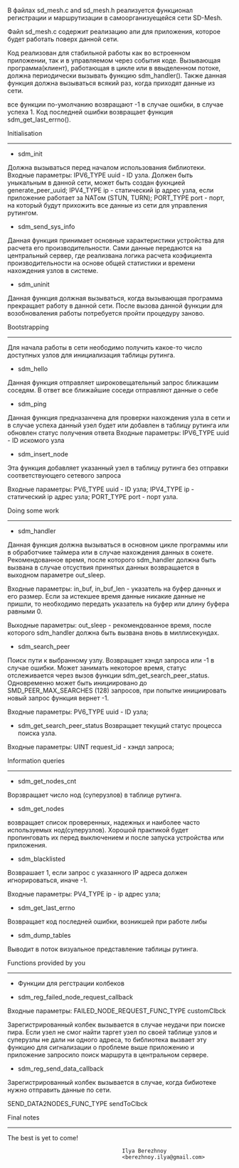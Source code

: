 В файлах sd_mesh.c and sd_mesh.h реализуется функционал регистрации и маршрутизации в самоорганизуещейся сети SD-Mesh.

Файл sd_mesh.c содержит реализацию апи для приложения, которое будет работать поверх данной сети.

Код реализован для стабильной работы как во встроенном приложении, так и в 
управляемом через события коде. Вызывающая программа(клиент), работающая в цикле или в ввыделенном потоке,
должна периодически вызывать функцию sdm_handler(). Также данная функция должна вызываться всякий раз,
когда приходят данные из сети.

все функции по-умолчанию возвращают -1 в случае ошибки, в случае успеха 1. Код последней ошибки возвращает функция 
sdm_get_last_errno().

Initialisation
**************

* sdm_init

Должна вызываться перед началом использования библиотеки. 
Входные параметры:
IPV6_TYPE uuid - ID узла. Должен быть уныкальным в данной сети, может быть создан фукнцией generate_peer_uuid;
IPV4_TYPE ip - статический ip адрес узла, если приложение работает за NATом (STUN, TURN); 
PORT_TYPE port - порт, на который будут прихожить все данные из сети для управления рутингом. 

* sdm_send_sys_info

Данная функция принимает основные характеристики устройства для расчета его производительности.
Сами данные передаются на центральный сервер, где реализвана логика расчета коэфициента производительности
на основе общей статистики и времени нахождения узлов в системе. 

 
* sdm_uninit

Данная функция должная вызываться, когда вызывающая программа прекращает работу в данной сети. 
После вызова данной функции для возобноваления работы потребуется пройти процедуру заново.

Bootstrapping
*************

Для начала работы в сети неободимо получить какое-то число доступных узлов для инициализация таблицы рутинга.


* sdm_hello

Данная функция отправляет широковещательный запрос ближашим соседям. В ответ все ближайшие соседи отправляют данные о себе


* sdm_ping

Данная функция предназанчена для проверки нахождения узла в сети и в случае успеха данный узел будет или
добавлен в таблицу рутинга или обновлен статус получения ответа
Входные параметры:
IPV6_TYPE uuid - ID искомого узла


* sdm_insert_node

Эта функция добавляет указанный узел в таблицу рутинга без отправки соответствующего сетевого запроса

Входные параметры:
PV6_TYPE uuid - ID узла;
IPV4_TYPE ip - статический ip адрес узла; 
PORT_TYPE port - порт узла. 


Doing some work
***************

* sdm_handler

Данная функция должна вызываться в основном цикле программы или в обработчике таймера или 
в случае нахождения данных в сокете. Рекомендованное время, после которого sdm_handler должна быть вызвана 
в случае отсуствия принятых данных возвращается в выходном параметре out_sleep.

Входные параметры:
in_buf, in_buf_len - указатель на буфер данных и его размер. Если за истекшее время данные никакие данные не пришли,
то необходимо передать указатель на буфер или длину буфера равными 0.

Выходные параметры:
out_sleep - рекомендованное время, после которого sdm_handler должна быть вызвана вновь в миллисекундах.


* sdm_search_peer

Поиск пути к выбранному узлу. Возвращает хэндл запроса или -1 в случае ошибки. Может занимать некоторое время, статус отслеживается через вызов функции sdm_get_search_peer_status. 
Одновременно может быть инициировано до SMD_PEER_MAX_SEARCHES (128) запросов, при попытке инициировать новый запрос функция вернет -1.

Входные параметры:
PV6_TYPE uuid - ID узла;

* sdm_get_search_peer_status
Возвращает текущий статус процесса поиска узла. 

Входные параметры:
UINT request_id - хэндл запроса;



Information queries
*******************

* sdm_get_nodes_cnt

Ворзвращает число нод (суперузлов) в таблице рутинга.


* sdm_get_nodes

возвращает список проверенных, надежных и наиболее часто используемых нод(суперузлов). Хорошой практикой будет пропинговать их перед выключением и после запуска устройства или приложения.


* sdm_blacklisted

Возврашает 1, если запрос с указанного IP адреса должен игнорироваться, иначе -1.

Входные параметры:
PV4_TYPE ip - ip адрес узла;

* sdm_get_last_errno

Возвращает код последней ошибки, возникшей при работе либы


* sdm_dump_tables

Выводит в поток визуальное представление таблицы рутинга.

Functions provided by you
*************************

* Функции для регстрации колбеков

* sdm_reg_failed_node_request_callback

Входные параметры:
FAILED_NODE_REQUEST_FUNC_TYPE customClbck

Зарегистрированный колбек вызывается в случае неудачи при поиске пира.
Если узел не смог найти таргет узел по своей таблице узлов и суперузлы не дали ни одного адреса, то библиотека вызвает эту функцию для сигнализации о проблеме выше приложению и приложение запросило поиск маршрута в центральном сервере.

* sdm_reg_send_data_callback

Зарегистрированный колбек вызывается в случае, когда бибиотеке нужно отправить данные по сети.

SEND_DATA2NODES_FUNC_TYPE sendToClbck

Final notes
***********

The best is yet to come!


                                        Ilya Berezhnoy
                                        <berezhnoy.ilya@gmail.com>
